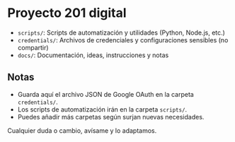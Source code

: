 # Proyecto 201 digital

- `scripts/`: Scripts de automatización y utilidades (Python, Node.js, etc.)
- `credentials/`: Archivos de credenciales y configuraciones sensibles (no compartir)
- `docs/`: Documentación, ideas, instrucciones y notas

## Notas
- Guarda aquí el archivo JSON de Google OAuth en la carpeta `credentials/`.
- Los scripts de automatización irán en la carpeta `scripts/`.
- Puedes añadir más carpetas según surjan nuevas necesidades.

Cualquier duda o cambio, avísame y lo adaptamos.
